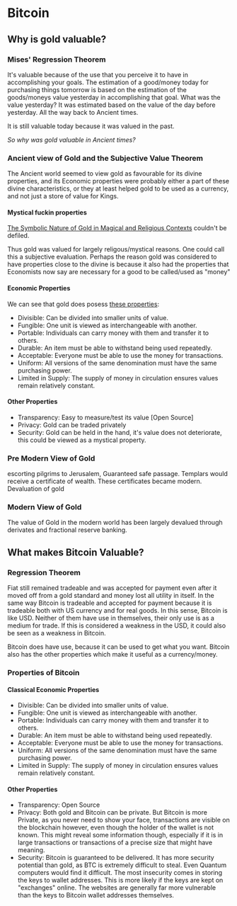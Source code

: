 # Bitcoin

## Why is gold valuable?

### Mises' Regression Theorem

It's valuable because of the use that you perceive it to have in accomplishing your goals. The estimation of a good/money today for purchasing things tomorrow is based on the estimation of the goods/moneys value yesterday in accomplishing that goal. What was the value yesterday? It was estimated based on the value of the day before yesterday. All the way back to Ancient times.

It is still valuable today because it was valued in the past.

*So why was gold valuable in Ancient times?*

### Ancient view of Gold and the Subjective Value Theorem

The Ancient world seemed to view gold as favourable for its divine properties, and its Economic properties were probably either a part of these divine characteristics, or they at least helped gold to be used as a currency, and not just a store of value for Kings. 

#### Mystical fuckin properties
[The Symbolic Nature of Gold in Magical and Religious Contexts](https://finds.org.uk/staffshoardsymposium/papers/charlottebehr)
couldn't be defiled. 

Thus gold was valued for largely religous/mystical reasons. One could call this a subjective evaluation. Perhaps the reason gold was considered to have properties close to the divine is because it also had the properties that Economists now say are necessary for a good to be called/used as "money"

#### Economic Properties
We can see that gold does posess [these properties](https://money.visualcapitalist.com/infographic-the-properties-of-money/):

* Divisible: Can be divided into smaller units of value.
* Fungible: One unit is viewed as interchangeable with another.
* Portable: Individuals can carry money with them and transfer it to others.
* Durable: An item must be able to withstand being used repeatedly.
* Acceptable: Everyone must be able to use the money for transactions.
* Uniform: All versions of the same denomination must have the same purchasing power.
* Limited in Supply: The supply of money in circulation ensures values remain relatively constant.

#### Other Properties

* Transparency: Easy to measure/test its value [Open Source]
* Privacy: Gold can be traded privately
* Security: Gold can be held in the hand, it's value does not deteriorate, this could be viewed as a mystical property.


### Pre Modern View of Gold

escorting pilgrims to Jerusalem, Guaranteed safe passage. Templars would receive a certificate of wealth. These certificates became modern.
Devaluation of gold

### Modern View of Gold

The value of Gold in the modern world has been largely devalued through derivates and fractional reserve banking. 

## What makes Bitcoin Valuable?

### Regression Theorem

Fiat still remained tradeable and was accepted for payment even after it moved off from a gold standard and money lost all utility in itself. In the same way Bitcoin is tradeable and accepted for payment because it is tradeable both with US currency and for real goods.
In this sense, Bitcoin is like USD. Neither of them have use in themselves, their only use is as a medium for trade. If this is considered a weakness in the USD, it could also be seen as a weakness in Bitcoin.

Bitcoin does have use, because it can be used to get what you want. Bitcoin also has the other properties which make it useful as a currency/money.

### Properties of Bitcoin

#### Classical Economic Properties

* Divisible:            Can be divided into smaller units of value.
* Fungible:             One unit is viewed as interchangeable with another.
* Portable:             Individuals can carry money with them and transfer it to others.
* Durable:              An item must be able to withstand being used repeatedly.
* Acceptable:           Everyone must be able to use the money for transactions.
* Uniform:              All versions of the same denomination must have the same purchasing power.
* Limited in Supply:    The supply of money in circulation ensures values remain relatively constant.

#### Other Properties

* Transparency:         Open Source
* Privacy:              Both gold and Bitcoin can be private. But Bitcoin is more Private, as you never need to show your face, transactions are visible on the blockchain however, even though the holder of the wallet is not known. This might reveal some information though, especially if it is in large transactions or transactions of a precise size that might have meaning.
* Security:             Bitcoin is guaranteed to be delivered. It has more security potential than gold, as BTC is extremely difficult to steal. Even Quantum computers would find it difficult. The most insecurity comes in storing the keys to wallet addresses. This is more likely if the keys are kept on "exchanges" online. The websites are generally far more vulnerable than the keys to Bitcoin wallet addresses themselves. 
